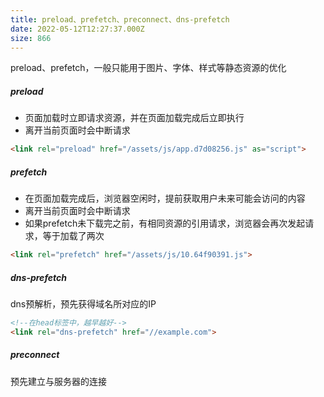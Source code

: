 ```yaml
---
title: preload、prefetch、preconnect、dns-prefetch
date: 2022-05-12T12:27:37.000Z
size: 866
---
```

preload、prefetch，一般只能用于图片、字体、样式等静态资源的优化
##### preload
- 页面加载时立即请求资源，并在页面加载完成后立即执行
- 离开当前页面时会中断请求
```html
<link rel="preload" href="/assets/js/app.d7d08256.js" as="script">
```

##### prefetch
- 在页面加载完成后，浏览器空闲时，提前获取用户未来可能会访问的内容
- 离开当前页面时会中断请求
- 如果prefetch未下载完之前，有相同资源的引用请求，浏览器会再次发起请求，等于加载了两次
```html
<link rel="prefetch" href="/assets/js/10.64f90391.js">
```

##### dns-prefetch
dns预解析，预先获得域名所对应的IP
```html
<!--在head标签中，越早越好-->
<link rel="dns-prefetch" href="//example.com">
```

##### preconnect
预先建立与服务器的连接




